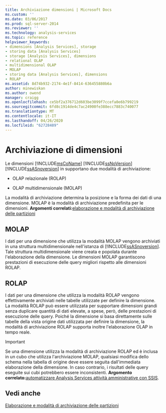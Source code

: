 ```yaml
---
title: Archiviazione dimensioni | Microsoft Docs
ms.custom: ''
ms.date: 03/06/2017
ms.prod: sql-server-2014
ms.reviewer: ''
ms.technology: analysis-services
ms.topic: reference
helpviewer_keywords:
- dimensions [Analysis Services], storage
- storing data [Analysis Services]
- storage [Analysis Services], dimensions
- relational OLAP
- multidimensional OLAP
- MOLAP
- storing data [Analysis Services], dimensions
- ROLAP
ms.assetid: 8d74b932-2174-4e1f-8414-636455880b6a
author: minewiskan
ms.author: owend
manager: craigg
ms.openlocfilehash: ce5bf2a376712d603be3099f7ccefa0e6b799219
ms.sourcegitcommit: 6fd8c1914de4c7ac24900fe388ecc7883c740077
ms.translationtype: MT
ms.contentlocale: it-IT
ms.lasthandoff: 04/26/2020
ms.locfileid: "62728489"
---
```

# <a name="dimension-storage"></a>Archiviazione di dimensioni
  Le dimensioni [!INCLUDE[msCoName](../../includes/msconame-md.md)] [!INCLUDE[ssNoVersion](../../includes/ssnoversion-md.md)] [!INCLUDE[ssASnoversion](../../includes/ssasnoversion-md.md)] in supportano due modalità di archiviazione:  
  
-   OLAP relazionale (ROLAP)  
  
-   OLAP multidimensionale (MOLAP)  
  
 La modalità di archiviazione determina la posizione e la forma dei dati di una dimensione. MOLAP è la modalità di archiviazione predefinita per le dimensioni. **Argomenti correlati:**[elaborazione e modalità di archiviazione delle partizioni](../multidimensional-models-olap-logical-cube-objects/partitions-partition-storage-modes-and-processing.md)  
  
## <a name="molap"></a>MOLAP  
 I dati per una dimensione che utilizza la modalità MOLAP vengono archiviati in una struttura multidimensionale nell'istanza di [!INCLUDE[ssASnoversion](../../includes/ssasnoversion-md.md)]. Tale struttura multidimensionale viene creata e popolata durante l'elaborazione della dimensione. Le dimensioni MOLAP garantiscono prestazioni di esecuzione delle query migliori rispetto alle dimensioni ROLAP.  
  
## <a name="rolap"></a>ROLAP  
 I dati per una dimensione che utilizza la modalità ROLAP vengono effettivamente archiviati nelle tabelle utilizzate per definire la dimensione. La modalità ROLAP può essere utilizzata per supportare dimensioni grandi senza duplicare quantità di dati elevate, a spese, però, delle prestazioni di esecuzione delle query. Poiché la dimensione si basa direttamente sulle tabelle della vista origine dati utilizzata per definire la dimensione, la modalità di archiviazione ROLAP supporta inoltre l'elaborazione OLAP in tempo reale.  
  
> [!IMPORTANT]  
>  Se una dimensione utilizza la modalità di archiviazione ROLAP ed è inclusa in un cubo che utilizza l'archiviazione MOLAP, qualsiasi modifica dello schema nella tabella di origine deve essere seguita dall'immediata elaborazione della dimensione. In caso contrario, i risultati delle query eseguite sui cubi potrebbero essere inconsistenti. **Argomento correlato:**[automatizzare Analysis Services attività amministrative con SSIS](../instances/automate-analysis-services-administrative-tasks-with-ssis.md).  
  
## <a name="see-also"></a>Vedi anche  
 [Elaborazione e modalità di archiviazione delle partizioni](../multidimensional-models-olap-logical-cube-objects/partitions-partition-storage-modes-and-processing.md)  
  
  
